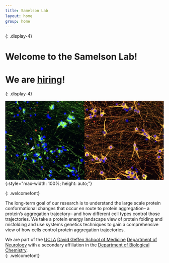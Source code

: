 ```yaml
---
title: Samelson Lab
layout: home
group: home
---
```

{: .display-4}
# Welcome to the Samelson Lab! <br>
# We are [hiring](/join)!<br>
{: .display-4}
<br>

![Fraser lab logo](/static/img/NeuronFun.jpeg){:style="max-width: 100%; height: auto;"}

{: .welcomefont}


The long-term goal of our research is to understand the large scale protein conformational changes that occur en route to protein aggregation– a protein’s aggregation trajectory– and how different cell types control those trajectories. We take a protein energy landscape view of protein folding and misfolding and use systems genetics techniques to gain a comprehensive view of how cells control protein aggregation trajectories. 

We are part of the [UCLA](https://www.ucla.edu/) [David Geffen School of Medicine](https://medschool.ucla.edu/) [Department of Neurology](https://www.uclahealth.org/departments/neurology) with a secondary affiliation in the [Department of Biological Chemistry](https://biolchem.ucla.edu/). <br>
{: .welcomefont}
